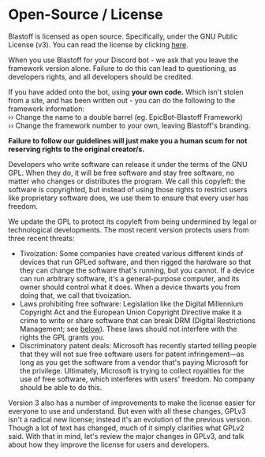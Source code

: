 # Open-Source / License

Blastoff is licensed as open source. Specifically, under the GNU Public License \(v3\). You can read the license by clicking [here](https://www.gnu.org/licenses/gpl-3.0.en.html).

When you use Blastoff for your Discord bot - we ask that you leave the framework version alone. Failure to do this can lead to questioning, as developers rights, and all developers should be credited.

If you have added onto the bot, using **your own code.** Which isn't stolen from a site, and has been written out - you can do the following to the framework information:  
›› Change the name to a double barrel \(eg. EpicBot-Blastoff Framework\)  
›› Change the framework number to your own, leaving Blastoff's branding.  
  
**Failure to follow our guidelines will just make you a human scum for not reserving rights to the original creator/s.**

Developers who write software can release it under the terms of the GNU GPL. When they do, it will be free software and stay free software, no matter who changes or distributes the program. We call this copyleft: the software is copyrighted, but instead of using those rights to restrict users like proprietary software does, we use them to ensure that every user has freedom.

We update the GPL to protect its copyleft from being undermined by legal or technological developments. The most recent version protects users from three recent threats:

* Tivoization: Some companies have created various different kinds of devices that run GPLed software, and then rigged the hardware so that they can change the software that's running, but you cannot. If a device can run arbitrary software, it's a general-purpose computer, and its owner should control what it does. When a device thwarts you from doing that, we call that tivoization.
* Laws prohibiting free software: Legislation like the Digital Millennium Copyright Act and the European Union Copyright Directive make it a crime to write or share software that can break DRM \(Digital Restrictions Management; see [below](https://www.gnu.org/licenses/quick-guide-gplv3.html#neutralizing-laws-that-prohibit-free-software-but-not-forbidding-drm)\). These laws should not interfere with the rights the GPL grants you.
* Discriminatory patent deals: Microsoft has recently started telling people that they will not sue free software users for patent infringement—as long as you get the software from a vendor that's paying Microsoft for the privilege. Ultimately, Microsoft is trying to collect royalties for the use of free software, which interferes with users' freedom. No company should be able to do this.

Version 3 also has a number of improvements to make the license easier for everyone to use and understand. But even with all these changes, GPLv3 isn't a radical new license; instead it's an evolution of the previous version. Though a lot of text has changed, much of it simply clarifies what GPLv2 said. With that in mind, let's review the major changes in GPLv3, and talk about how they improve the license for users and developers.

